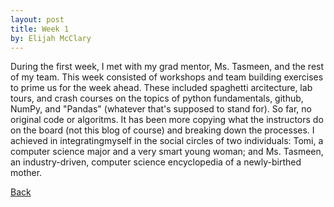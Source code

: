 ```yaml
---
layout: post
title: Week 1
by: Elijah McClary
---
```


During the first week, I met with my grad mentor, Ms. Tasmeen, and the rest of my team. This week consisted of workshops and team building exercises to prime us for the week ahead. These included spaghetti arcitecture, lab tours, and crash courses on the topics of python fundamentals, github, NumPy, and "Pandas" (whatever that's supposed to stand for). So far, no original code or algoritms. It has been more copying what the instructors do on the board (not this blog of course) and breaking down the processes. I achieved in integratingmyself in the social circles of two individuals: Tomi, a computer science major and a very smart young woman; and Ms. Tasmeen, an industry-driven, computer science encyclopedia of a newly-birthed mother. 

[Back](./)
